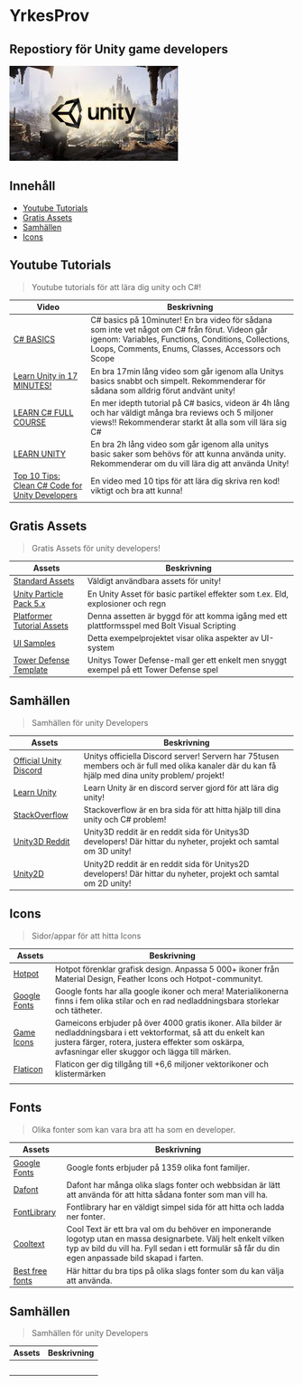 # YrkesProv
## Repostiory för Unity game developers

![Repository Banner](HeaderImage.jfif)

## Innehåll

- [Youtube Tutorials](#Youtube-tutorials)
- [Gratis Assets](#Gratis-assets)
- [Samhällen](#Samhällen)
- [Icons](#icons)


## Youtube Tutorials

>Youtube tutorials för att lära dig unity och C#!


| Video  | Beskrivning |
| ------------- | ------------- |
| [C# BASICS](https://youtu.be/IFayQioG71A) | C# basics på 10minuter! En bra video för sådana som inte vet något om C# från förut. Videon går igenom: Variables, Functions, Conditions, Collections, Loops, Comments, Enums, Classes, Accessors och Scope |
| [Learn Unity in 17 MINUTES!](https://youtu.be/E6A4WvsDeLE) |En bra 17min lång video som går igenom alla Unitys basics snabbt och simpelt. Rekommenderar för sådana som alldrig förut andvänt unity!
| [LEARN C# FULL COURSE](https://youtu.be/GhQdlIFylQ8)  | En mer idepth tutorial på C# basics, videon är 4h lång och har väldigt många bra reviews och 5 miljoner views!! Rekommenderar starkt åt alla som vill lära sig C#  |
| [LEARN UNITY](https://youtu.be/pwZpJzpE2lQ) |En bra 2h lång video som går igenom alla unitys basic saker som behövs för att kunna använda unity. Rekommenderar om du vill lära dig att använda Unity!
| [Top 10 Tips: Clean C# Code for Unity Developers](https://youtu.be/MBTtsVWcieE) |En video med 10 tips för att lära dig skriva ren kod! viktigt och bra att kunna!

## Gratis Assets

>Gratis Assets för unity developers!

| Assets  | Beskrivning |
| ------------- | ------------- |
|[Standard Assets](https://assetstore.unity.com/packages/essentials/asset-packs/standard-assets-for-unity-2018-4-32351#description) | Väldigt användbara assets för unity!
|[Unity Particle Pack 5.x](https://assetstore.unity.com/packages/essentials/asset-packs/unity-particle-pack-5-x-73777)| En Unity Asset för basic partikel effekter som t.ex. Eld, explosioner och regn
|[Platformer Tutorial Assets](https://assetstore.unity.com/packages/essentials/tutorial-projects/bolt-kit-platformer-tutorial-assets-168067)|Denna assetten är byggd för att komma igång med ett plattformsspel med Bolt Visual Scripting
|[UI Samples](https://assetstore.unity.com/packages/essentials/ui-samples-25468)| Detta exempelprojektet visar olika aspekter av UI-system
|[Tower Defense Template](https://assetstore.unity.com/packages/essentials/tutorial-projects/tower-defense-template-107692)|Unitys Tower Defense-mall ger ett enkelt men snyggt exempel på ett Tower Defense spel


## Samhällen
>Samhällen för unity Developers

| Assets  | Beskrivning |
| ------------- | ------------- |
|[Official Unity Discord](https://discord.com/invite/unity)| Unitys officiella Discord server! Servern har 75tusen members och är full med olika kanaler där du kan få hjälp med dina unity problem/ projekt!
|[Learn Unity](https://discord.com/invite/zryvRDtWCe)| Learn Unity är en discord server gjord för att lära dig unity!
|[StackOverflow](https://stackoverflow.com/)| Stackoverflow är en bra sida för att hitta hjälp till dina unity och C# problem!
|[Unity3D Reddit](https://www.reddit.com/r/Unity3D/)|Unity3D reddit är en reddit sida för Unitys3D developers! Där hittar du nyheter, projekt och samtal om 3D unity!
|[Unity2D](https://www.reddit.com/r/Unity2D/)|Unity2D reddit är en reddit sida för Unitys2D developers! Där hittar du nyheter, projekt och samtal om 2D unity!


## Icons
>Sidor/appar för att hitta Icons

| Assets  | Beskrivning |
| ------------- | ------------- |
|[Hotpot](https://hotpot.ai/free-icons)| Hotpot förenklar grafisk design. Anpassa 5 000+ ikoner från Material Design, Feather Icons och Hotpot-communityt.
|[Google Fonts](https://fonts.google.com/icons?selected=Material+Icons)|Google fonts har alla google ikoner och mera! Materialikonerna finns i fem olika stilar och en rad nedladdningsbara storlekar och tätheter.
|[Game Icons](https://game-icons.net/)| Gameicons erbjuder på över 4000 gratis ikoner. Alla bilder är nedladdningsbara i ett vektorformat, så att du enkelt kan justera färger, rotera, justera effekter som oskärpa, avfasningar eller skuggor och lägga till märken.
|[Flaticon](https://www.flaticon.com/)| Flaticon ger dig tillgång till +6,6 miljoner vektorikoner och klistermärken
|[]()|


## Fonts
>Olika fonter som kan vara bra att ha som en developer.

| Assets  | Beskrivning |
| ------------- | ------------- |
|[Google Fonts](https://fonts.google.com/)| Google fonts erbjuder på 1359 olika font familjer.
|[Dafont](https://www.dafont.com/mtheme.php?id=8)| Dafont har många olika slags fonter och webbsidan är lätt att använda för att hitta sådana fonter som man vill ha.
|[FontLibrary](https://fontlibrary.org/)| Fontlibrary har en väldigt simpel sida för att hitta och ladda ner fonter.
|[Cooltext](https://cooltext.com/)| Cool Text är ett bra val om du behöver en imponerande logotyp utan en massa designarbete. Välj helt enkelt vilken typ av bild du vill ha. Fyll sedan i ett formulär så får du din egen anpassade bild skapad i farten. 
|[Best free fonts](https://muffingroup.com/blog/best-free-fonts/)| Här hittar du bra tips på olika slags fonter som du kan välja att använda.


## Samhällen
>Samhällen för unity Developers

| Assets  | Beskrivning |
| ------------- | ------------- |
|[]()|
|[]()|
|[]()|
|[]()|
|[]()|
